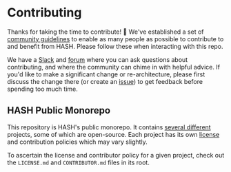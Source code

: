 # Contributing

Thanks for taking the time to contribute! 🎉 We've established a set of [community guidelines](https://hash.ai/legal/community) to enable as many people as possible to contribute to and benefit from HASH. Please follow these when interacting with this repo.

We have a [Slack](https://hashpublic.slack.com) and [forum](https://community.hash.ai/) where you can ask questions about contributing, and where the community can chime in with helpful advice. If you'd like to make a significant change or re-architecture, please first discuss the change there (or create an [issue](https://github.com/hashintel/hash/issues)) to get feedback before spending too much time.

## HASH Public Monorepo

This repository is HASH's public monorepo. It contains [several different](README.md) projects, some of which are open-source. Each project has its own [license](LICENSE.md) and contribution policies which may vary slightly.

To ascertain the license and contributor policy for a given project, check out the `LICENSE.md` and `CONTRIBUTOR.md` files in its root.
